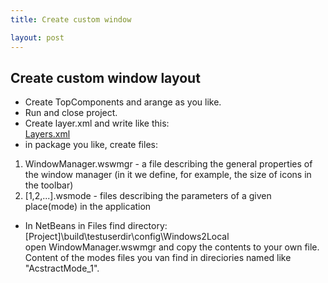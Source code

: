 ```yaml
---
title: Create custom window

layout: post
---
```



## Create custom window layout

- Create TopComponents and arange as you like.  
- Run and close project.
- Create layer.xml and write like this:  
    [Layers.xml](https://github.com/bpodolski/CasperGIS/blob/master/Core/src/io/github/bpodolski/caspergis/layer.xml)
- in package you like, create files:
1. WindowManager.wswmgr - a file describing the general properties of the window manager (in it we define, for example, the size of icons in the toolbar)
2. [1,2,...].wsmode - files describing the parameters of a given place(mode) in the application
- In NetBeans in Files find directory: [Project]\build\testuserdir\config\Windows2Local\
open WindowManager.wswmgr and copy the contents to your own file.
Content of the modes files you van find in direciories named like "AcstractMode_1".

